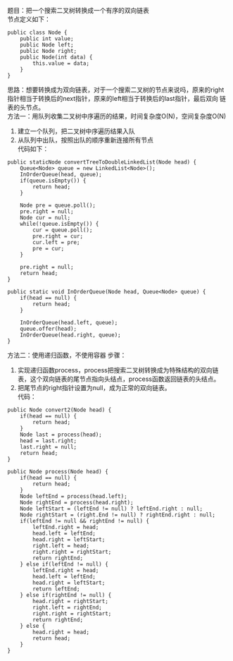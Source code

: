 题目：把一个搜索二叉树转换成一个有序的双向链表   
节点定义如下：
```
public class Node {
    public int value;
    public Node left;
    public Node right;
    public Node(int data) {
        this.value = data;
    }
}
```
思路：想要转换成为双向链表，对于一个搜索二叉树的节点来说吗，原来的right指针相当于转换后的next指针，原来的left相当于转换后的last指针，最后双向
链表的头节点。  
方法一：用队列收集二叉树中序遍历的结果，时间复杂度O(N)，空间复杂度O(N)  
1. 建立一个队列，把二叉树中序遍历结果入队
2. 从队列中出队，按照出队的顺序重新连接所有节点  
代码如下：
```
public staticNode convertTreeToDoubleLinkedList(Node head) {
    Queue<Node> queue = new LinkedList<Node>();
    InOrderQueue(head, queue);
    if(queue.isEmpty()) {
        return head;
    }
    
    Node pre = queue.poll();
    pre.right = null;
    Node cur = null;
    while(!queue.isEmpty()) {
        cur = queue.poll();
        pre.right = cur;
        cur.left = pre;
        pre = cur;
    }
    
    pre.right = null;
    return head;
}

public static void InOrderQueue(Node head, Queue<Node> queue) {
    if(head == null) {
        return head;
    }
    
    InOrderQueue(head.left, queue);
    queue.offer(head);
    InOrderQueue(head.right, queue);
}
```
方法二：使用递归函数，不使用容器
步骤：
1. 实现递归函数process，process把搜索二叉树转换成为特殊结构的双向链表，这个双向链表的尾节点指向头结点，process函数返回链表的头结点。
2. 把尾节点的right指针设置为null，成为正常的双向链表。  
代码：
```
public Node convert2(Node head) {
    if(head == null) {
        return head;
    }
    Node last = process(head);
    head = last.right;
    last.right = null;
    return head;
}

public Node process(Node head) {
    if(head == null) {
        return head;
    }
    Node leftEnd = process(head.left);
    Node rightEnd = process(head.right);
    Node leftStart = (leftEnd != null) ? leftEnd.right : null;
    Node rightStart = (right.End != null) ? rightEnd.right : null;
    if(leftEnd != null && rightEnd != null) {
        leftEnd.right = head;
        head.left = leftEnd;
        head.right = leftStart;
        right.left = head;
        right.right = rightStart;
        return rightEnd;
    } else if(leftEnd != null) {
        leftEnd.right = head;
        head.left = leftEnd;
        head.right = leftStart;
        return leftEnd;
    } else if(rightEnd != null) {
        head.right = rightStart;
        right.left = rightEnd;
        right.right = rightStart;
        return rightEnd;
    } else {
        head.right = head;
        return head;
    }
}
```

